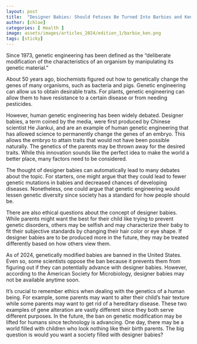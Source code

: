 ```yaml
---
layout: post
title:  "Designer Babies: Should Fetuses Be Turned Into Barbies and Kens?"
author: [chloe]
categories: [ Health ]
image: assets/images/articles_2024/edition_1/barbie_ken.png
tags: [sticky]
---
```


Since 1973, genetic engineering has been defined as the “deliberate modification of the characteristics of an organism by manipulating its genetic material.”

About 50 years ago, biochemists figured out how to genetically change the genes of many organisms, such as bacteria and pigs. Genetic engineering can allow us to obtain desirable traits. For plants, genetic engineering can allow them to have resistance to a certain disease or from needing pesticides.

However, human genetic engineering has been widely debated. Designer babies, a term coined by the media, were first produced by Chinese scientist He Jiankui, and are an example of human genetic engineering that has allowed science to permanently change the genes of an embryo. This allows the embryo to attain traits that would not have been possible naturally. The genetics of the parents may be thrown away for the desired traits. While this innovation sounds like the perfect idea to make the world a better place, many factors need to be considered. 

The thought of designer babies can automatically lead to many debates about the topic. For starters, one might argue that they could lead to fewer genetic mutations in babies and decreased chances of developing diseases. Nonetheless, one could argue that genetic engineering would lessen genetic diversity since society has a standard for how people should be. 

There are also ethical questions about the concept of designer babies. While parents might want the best for their child like trying to prevent genetic disorders, others may be selfish and may characterize their baby to fit their subjective standards by changing their hair color or eye shape. If designer babies are to be produced more in the future, they may be treated differently based on how others view them.

As of 2024, genetically modified babies are banned in the United States. Even so, some scientists oppose the ban because it prevents them from figuring out if they can potentially advance with designer babies. However, according to the American Society for Microbiology, designer babies may not be available anytime soon. 

It’s crucial to remember ethics when dealing with the genetics of a human being. For example, some parents may want to alter their child’s hair texture while some parents may want to get rid of a hereditary disease. These two examples of gene alteration are vastly different since they both serve different purposes. In the future, the ban on genetic modification may be lifted for humans since technology is advancing. One day, there may be a world filled with children who look nothing like their birth parents. The big question is would you want a society filled with designer babies? 
